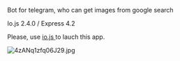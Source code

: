Bot for telegram, who can get images from google search

Io.js 2.4.0 / Express 4.2

Please, use [io.js ](https://iojs.org/en/index.html) to lauch this app. 

![4zANq1zfq06J29.jpg](https://bitbucket.org/repo/rzr4zd/images/2727664699-4zANq1zfq06J29.jpg)